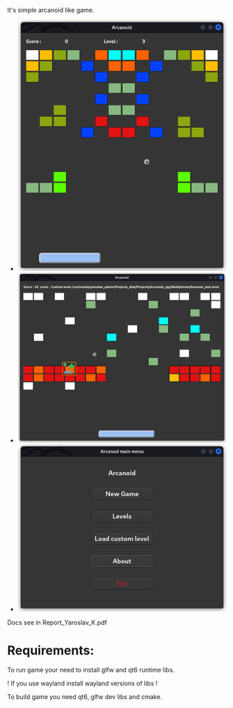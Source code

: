 It's simple arcanoid like game.

- ![Screenshot](https://github.com/I-love-linux-12-31/Arcanoid_CPP/blob/main/Report_doc/scr1.png)
- ![Screenshot](https://github.com/I-love-linux-12-31/Arcanoid_CPP/blob/main/Report_doc/scr2.png)
- ![Screenshot](https://github.com/I-love-linux-12-31/Arcanoid_CPP/blob/main/Report_doc/scr3.png)

Docs see in Report_Yaroslav_K.pdf

# Requirements:
To run game your need to install glfw and qt6 runtime libs.

! If you use wayland install wayland versions of libs !

To build game you need qt6, glfw dev libs and cmake.
